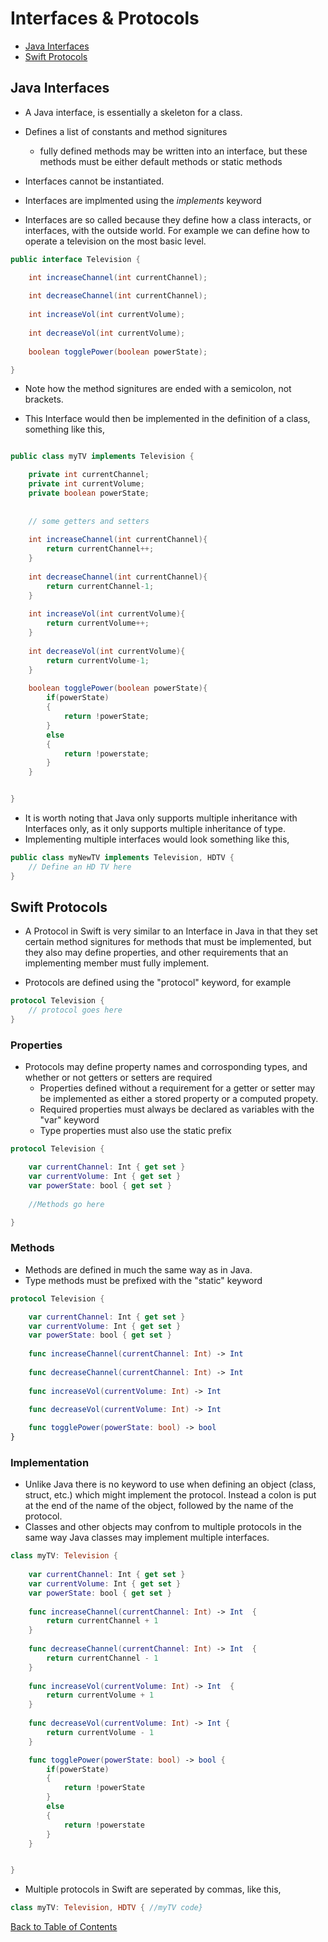 # Interfaces & Protocols

* [Java Interfaces](#java-interfaces)
* [Swift Protocols](#swift-protocols)


## Java Interfaces

* A Java interface, is essentially a skeleton for a class. 
* Defines a list of constants and method signitures
    * fully defined methods may be written into an interface, but these methods must be either default methods or static methods
* Interfaces cannot be instantiated.
* Interfaces are implmented using the *implements* keyword

* Interfaces are so called because they define how a class interacts, or interfaces, with the outside world. For example we can define how to operate a television on the most basic level.

```java
public interface Television {

    int increaseChannel(int currentChannel);
    
    int decreaseChannel(int currentChannel);
    
    int increaseVol(int currentVolume);
    
    int decreaseVol(int currentVolume);
    
    boolean togglePower(boolean powerState);

}
```
* Note how the method signitures are ended with a semicolon, not brackets.

* This Interface would then be implemented in the definition of a class, something like this,

```java

public class myTV implements Television {

    private int currentChannel;
    private int currentVolume;
    private boolean powerState;
    
    
    // some getters and setters
    
    int increaseChannel(int currentChannel){
        return currentChannel++;
    }
    
    int decreaseChannel(int currentChannel){
        return currentChannel-1;
    }
    
    int increaseVol(int currentVolume){
        return currentVolume++;
    }
    
    int decreaseVol(int currentVolume){
        return currentVolume-1;
    }
    
    boolean togglePower(boolean powerState){
        if(powerState)
        {
            return !powerState;
        }
        else
        {
            return !powerstate;
        }
    }


}
```
* It is worth noting that Java only supports multiple inheritance with Interfaces only, as it only supports multiple inheritance of type. 
* Implementing multiple interfaces would look something like this,

```java
public class myNewTV implements Television, HDTV { 
    // Define an HD TV here 
}
```


## Swift Protocols

* A Protocol in Swift is very similar to an Interface in Java in that they set certain method signitures for methods that must be implemented, but they also may define properties, and other requirements that an implementing member must fully implement.

* Protocols are defined using the "protocol" keyword, for example 

```swift
protocol Television {
    // protocol goes here
}
```

### Properties

* Protocols may define property names and corrosponding types, and whether or not getters or setters are required
    * Properties defined without a requirement for a getter or setter may be implemented as either a stored property or a computed propety.
    * Required properties must always be declared as variables with the "var" keyword
    * Type properties must also use the static prefix
    
```swift
protocol Television {

    var currentChannel: Int { get set }
    var currentVolume: Int { get set }
    var powerState: bool { get set }
    
    //Methods go here

}
```
### Methods

* Methods are defined in much the same way as in Java.
* Type methods must be prefixed with the "static" keyword

```swift
protocol Television {

    var currentChannel: Int { get set }
    var currentVolume: Int { get set }
    var powerState: bool { get set }
    
    func increaseChannel(currentChannel: Int) -> Int 
    
    func decreaseChannel(currentChannel: Int) -> Int
    
    func increaseVol(currentVolume: Int) -> Int
    
    func decreaseVol(currentVolume: Int) -> Int

    func togglePower(powerState: bool) -> bool
}
```

### Implementation

* Unlike Java there is no keyword to use when defining an object (class, struct, etc.) which might implement the protocol. Instead a colon is put at the end of the name of the object, followed by the name of the protocol.
* Classes and other objects may confrom to multiple protocols in the same way Java classes may implement multiple interfaces.
   



```swift
class myTV: Television {
    
    var currentChannel: Int { get set }
    var currentVolume: Int { get set }
    var powerState: bool { get set }
    
    func increaseChannel(currentChannel: Int) -> Int  {
        return currentChannel + 1
    }
    
    func decreaseChannel(currentChannel: Int) -> Int  {
        return currentChannel - 1
    }
    
    func increaseVol(currentVolume: Int) -> Int  {
        return currentVolume + 1
    }
    
    func decreaseVol(currentVolume: Int) -> Int {
        return currentVolume - 1
    }

    func togglePower(powerState: bool) -> bool {
        if(powerState)
        {
            return !powerState
        }
        else
        {
            return !powerstate
        }
    }


}
```
 * Multiple protocols in Swift are seperated by commas, like this,
 ```swift
class myTV: Television, HDTV { //myTV code}
 ```


[Back to Table of Contents](README.md)